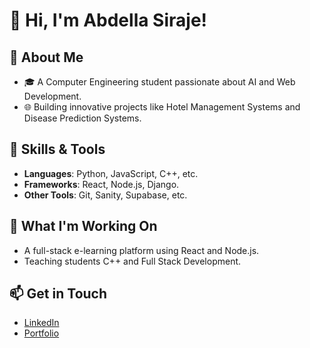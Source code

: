 # 👋 Hi, I'm Abdella Siraje!

## 🌟 About Me
- 🎓 A Computer Engineering student passionate about AI and Web Development.
- 🌐 Building innovative projects like Hotel Management Systems and Disease Prediction Systems.

## 🔧 Skills & Tools
- **Languages**: Python, JavaScript, C++, etc.
- **Frameworks**: React, Node.js, Django.
- **Other Tools**: Git, Sanity, Supabase, etc.

## 🌱 What I'm Working On
- A full-stack e-learning platform using React and Node.js.
- Teaching students C++ and Full Stack Development.

## 📫 Get in Touch
- [LinkedIn](https://linkedin.com/in/abdellasiraje)
- [Portfolio](https://abdi-sir.github.io/Portfolio/)
